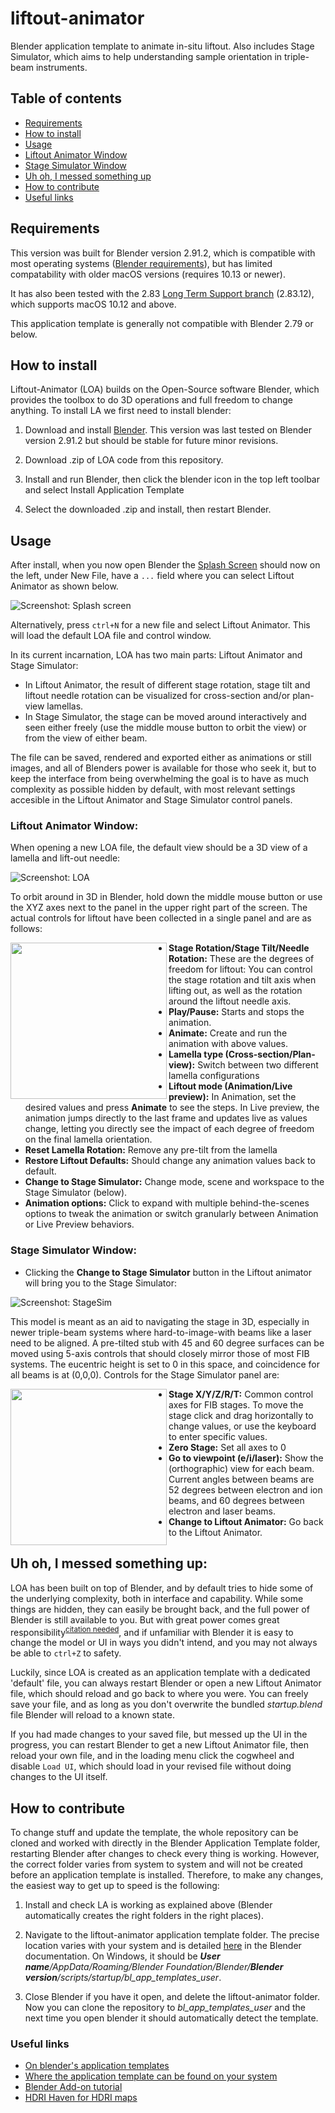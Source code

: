 # liftout-animator
Blender application template to animate in-situ liftout. Also includes Stage Simulator, which aims to help understanding sample orientation in triple-beam instruments.

## Table of contents
* [Requirements](#requirements)
* [How to install](#how-to-install)
* [Usage](#usage)
* [Liftout Animator Window](#liftout-animator-window)
* [Stage Simulator Window](#stage-simulator-window)
* [Uh oh, I messed something up](#uh-oh-i-messed-something-up)
* [How to contribute](#how-to-contribute)
* [Useful links](#useful-links)

## Requirements

This version was built for Blender version 2.91.2, which is compatible with most operating systems ([Blender requirements](https://www.blender.org/download/requirements/)), but has limited compatability with older macOS versions (requires 10.13 or newer). 

It has also been tested with the 2.83 [Long Term Support branch](https://www.blender.org/download/lts/) (2.83.12), which supports macOS 10.12 and above.

This application template is generally not compatible with Blender 2.79 or below.

## How to install

Liftout-Animator (LOA) builds on the Open-Source software Blender, which provides the toolbox to do 3D operations and full freedom to change anything. To install LA we first need to install blender:

1. Download and install [Blender](https://www.blender.org/download/). This version was last tested on Blender version 2.91.2 but should be stable for future minor revisions.

2. Download .zip of LOA code from this repository.

3. Install and run Blender, then click the blender icon in the top left toolbar and select Install Application Template

4. Select the downloaded .zip and install, then restart Blender.

## Usage

After install, when you now open Blender the [Splash Screen](https://docs.blender.org/manual/en/dev/interface/window_system/splash.html) should now on the left, under New File, have a `...` field where you can select Liftout Animator as shown below.

![Screenshot: Splash screen](/doc_screenshots/doc_splash1.jpg?raw=true "Splash screen")

Alternatively, press `ctrl+N` for a new file and select Liftout Animator. This will load the default LOA file and control window.

In its current incarnation, LOA has two main parts: Liftout Animator and Stage Simulator:
 - In Liftout Animator, the result of different stage rotation, stage tilt and liftout needle rotation can be visualized for cross-section and/or plan-view lamellas.
 - In Stage Simulator, the stage can be moved around interactively and seen either freely (use the middle mouse button to orbit the view) or from the view of either beam.

The file can be saved, rendered and exported either as animations or still images, and all of Blenders power is available for those who seek it, but to keep the interface from being overwhelming the goal is to have as much complexity as possible hidden by default, with most relevant settings accesible in the Liftout Animator and Stage Simulator control panels.

### Liftout Animator Window:

When opening a new LOA file, the default view should be a 3D view of a lamella and lift-out needle:

![Screenshot: LOA](/doc_screenshots/doc_loa1.jpg?raw=true "LOA 1")

To orbit around in 3D in Blender, hold down the middle mouse button or use the XYZ axes next to the panel in the upper right part of the screen. The actual controls for liftout have been collected in a single panel and are as follows:

<img align="left" width="250" src="/doc_screenshots/doc_loa2.jpg">

 - __Stage Rotation/Stage Tilt/Needle Rotation:__ These are the degrees of freedom for liftout: You can control the stage rotation and tilt axis when lifting out, as well as the rotation around the liftout needle axis.
 - __Play/Pause:__ Starts and stops the animation.
 - __Animate:__ Create and run the animation with above values.
 - __Lamella type (Cross-section/Plan-view):__ Switch between two different lamella configurations
 - __Liftout mode (Animation/Live preview):__ In Animation, set the desired values and press __Animate__ to see the steps. In Live preview, the animation jumps directly to the last frame and updates live as values change, letting you directly see the impact of each degree of freedom on the final lamella orientation.
 - __Reset Lamella Rotation:__ Remove any pre-tilt from the lamella
 - __Restore Liftout Defaults:__ Should change any animation values back to default.
 - __Change to Stage Simulator:__ Change mode, scene and workspace to the Stage Simulator (below).
 - __Animation options:__ Click to expand with multiple behind-the-scenes options to tweak the animation or switch granularly between Animation or Live Preview behaviors.

### Stage Simulator Window:

- Clicking the __Change to Stage Simulator__ button in the Liftout animator will bring you to the Stage Simulator:

![Screenshot: StageSim](/doc_screenshots/doc_stagesim1.jpg?raw=true "StageSim 1")

This model is meant as an aid to navigating the stage in 3D, especially in newer triple-beam systems where hard-to-image-with beams like a laser need to be aligned. A pre-tilted stub with 45 and 60 degree surfaces can be moved using 5-axis controls that should closely mirror those of most FIB systems. The eucentric height is set to 0 in this space, and coincidence for all beams is at (0,0,0). Controls for the Stage Simulator panel are:

<img align="left" width="250" src="/doc_screenshots/doc_stagesim2.jpg">

- __Stage X/Y/Z/R/T:__ Common control axes for FIB stages. To move the stage click and drag horizontally to change values, or use the keyboard to enter specific values.
- __Zero Stage:__ Set all axes to 0
- __Go to viewpoint (e/i/laser):__ Show the (orthographic) view for each beam. Current angles between beams are 52 degrees between electron and ion beams, and 60 degrees between electron and laser beams.
- __Change to Liftout Animator:__ Go back to the Liftout Animator.

## Uh oh, I messed something up:

LOA has been built on top of Blender, and by default tries to hide some of the underlying complexity, both in interface and capability. While some things are hidden, they can easily be brought back, and the full power of Blender is still available to you. But with great power comes great responsibility<sup>[citation needed](https://www.explainxkcd.com/wiki/index.php/285:_Wikipedian_Protester)</sup>, and if unfamiliar with Blender it is easy to change the model or UI in ways you didn't intend, and you may not always be able to `ctrl+Z` to safety.

Luckily, since LOA is created as an application template with a dedicated 'default' file, you can always restart Blender or open a new Liftout Animator file, which should reload and go back to where you were. You can freely save your file, and as long as you don't overwrite the bundled *startup.blend* file Blender will reload to a known state.

If you had made changes to your saved file, but messed up the UI in the progress, you can restart Blender to get a new Liftout Animator file, then reload your own file, and in the loading menu click the cogwheel and disable `Load UI`, which should load in your revised file without doing changes to the UI itself.

## How to contribute

To change stuff and update the template, the whole repository can be cloned and worked with directly in the Blender Application Template folder, restarting Blender after changes to check every thing is working. However, the correct folder varies from system to system and will not be created before an application template is installed. Therefore, to make any changes, the easiest way to get up to speed is the following:

1. Install and check LA is working as explained above (Blender automatically creates the right folders in the right places).

2. Navigate to the liftout-animator application template folder. The precise location varies with your system and is detailed [here](https://docs.blender.org/manual/en/latest/advanced/app_templates.html) in the Blender documentation. On Windows, it should be *__User name__/AppData/Roaming/Blender Foundation/Blender/__Blender version__/scripts/startup/bl_app_templates_user*.

3. Close Blender if you have it open, and delete the liftout-animator folder. Now you can clone the repository to *bl_app_templates_user* and the next time you open blender it should automatically detect the template.

### Useful links

 - [On blender's application templates](https://docs.blender.org/manual/en/latest/advanced/app_templates.html)
 - [Where the application template can be found on your system](https://docs.blender.org/manual/en/latest/advanced/blender_directory_layout.html#blender-directory-layout)
 - [Blender Add-on tutorial](https://docs.blender.org/manual/en/latest/advanced/app_templates.html)
 - [HDRI Haven for HDRI maps](https://hdrihaven.com/)


